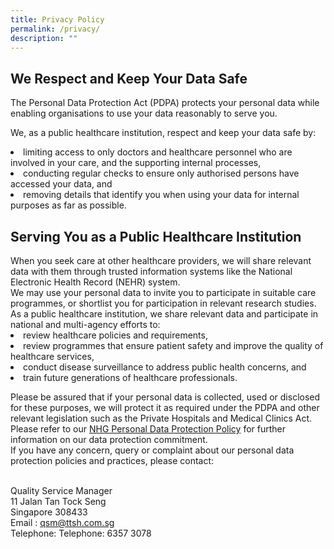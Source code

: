 ```yaml
---
title: Privacy Policy
permalink: /privacy/
description: ""
---
```

<h2>We Respect and Keep Your Data Safe</h2>
The Personal Data Protection Act (PDPA) protects your personal data while enabling organisations to use your data reasonably to serve you.

We, as a public healthcare institution, respect and keep your data safe by:

<li>limiting access to only doctors and healthcare personnel who are involved in your care, and the supporting internal processes,</li>
<li>conducting regular checks to ensure only authorised persons have accessed your data, and</li>
<li>removing details that identify you when using your data for internal purposes as far as possible.</li>
 
<h2>Serving You as a Public Healthcare Institution</h2>
When you seek care at other healthcare providers, we will share relevant data with them through trusted information systems like the National Electronic Health Record (NEHR) system.<br>
We may use your personal data to invite you to participate in suitable care programmes, or shortlist you for participation in relevant research studies.<br>
As a public healthcare institution, we share relevant data and participate in national and multi-agency efforts to:<br>
<li>review healthcare policies and requirements,</li>
<li>review programmes that ensure patient safety and improve the quality of healthcare services,</li>
<li>conduct disease surveillance to address public health concerns, and</li>
<li>train future generations of healthcare professionals.</li>
 
Please be assured that if your personal data is collected, used or disclosed for these purposes, we will protect it as required under the PDPA and other relevant legislation such as the Private Hospitals and Medical Clinics Act.
<br>Please refer to our <a href="https://corp.nhg.com.sg/Documents/NHG%20Personal%20Data%20Protection%20Policy.pdf">NHG Personal Data Protection Policy</a> for further information on our data protection commitment.
<br>If you have any concern, query or complaint about our personal data protection policies and practices, please contact:<br><br>

Quality Service Manager<br>
11 Jalan Tan Tock Seng<br>
Singapore 308433<br>
Email : qsm@ttsh.com.sg<br>
Telephone: Telephone: 6357 3078<br>